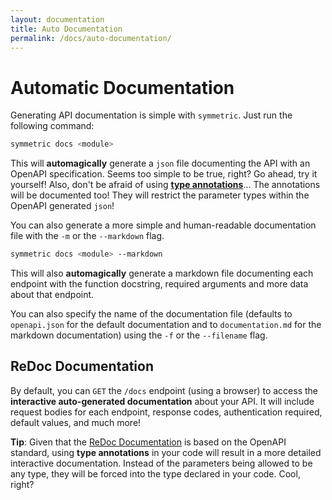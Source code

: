 ```yaml
---
layout: documentation
title: Auto Documentation
permalink: /docs/auto-documentation/
---
```


# Automatic Documentation

Generating API documentation is simple with `symmetric`. Just run the following command:

```bash
symmetric docs <module>
```

This will **automagically** generate a `json` file documenting the API with an OpenAPI specification. Seems too simple to be true, right? Go ahead, try it yourself! Also, don't be afraid of using **[type annotations](https://docs.python.org/3/library/typing.html)**... The annotations will be documented too! They will restrict the parameter types within the OpenAPI generated `json`!

You can also generate a more simple and human-readable documentation file with the `-m` or the `--markdown` flag.

```bash
symmetric docs <module> --markdown
```

This will also **automagically** generate a markdown file documenting each endpoint with the function docstring, required arguments and more data about that endpoint.

You can also specify the name of the documentation file (defaults to `openapi.json` for the default documentation and to `documentation.md` for the markdown documentation) using the `-f` or the `--filename` flag.

## ReDoc Documentation

By default, you can `GET` the `/docs` endpoint (using a browser) to access the **interactive auto-generated documentation** about your API. It will include request bodies for each endpoint, response codes, authentication required, default values, and much more!

**Tip**: Given that the [ReDoc Documentation](https://github.com/Redocly/redoc) is based on the OpenAPI standard, using **type annotations** in your code will result in a more detailed interactive documentation. Instead of the parameters being allowed to be any type, they will be forced into the type declared in your code. Cool, right?
